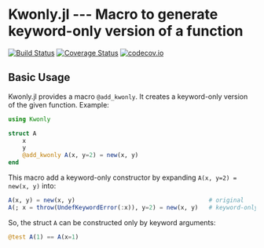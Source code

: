 # Kwonly.jl --- Macro to generate keyword-only version of a function

[![Build Status][travis-img]][travis-url]
[![Coverage Status][coveralls-img]][coveralls-url]
[![codecov.io][codecov-img]][codecov-url]


## Basic Usage

Kwonly.jl provides a macro `@add_kwonly`.  It creates a keyword-only
version of the given function.  Example:

```julia
using Kwonly

struct A
    x
    y
    @add_kwonly A(x, y=2) = new(x, y)
end
```

This macro add a keyword-only constructor by expanding `A(x, y=2) =
new(x, y)` into:

  ```julia
  A(x, y) = new(x, y)                                      # original
  A(; x = throw(UndefKeywordError(:x)), y=2) = new(x, y)   # keyword-only
  ```

So, the struct `A` can be constructed only by keyword arguments:

```julia
@test A(1) == A(x=1)
```


[travis-img]: https://travis-ci.org/tkf/Kwonly.jl.svg?branch=master
[travis-url]: https://travis-ci.org/tkf/Kwonly.jl
[coveralls-img]: https://coveralls.io/repos/tkf/Kwonly.jl/badge.svg?branch=master&service=github
[coveralls-url]: https://coveralls.io/github/tkf/Kwonly.jl?branch=master
[codecov-img]: http://codecov.io/github/tkf/Kwonly.jl/coverage.svg?branch=master
[codecov-url]: http://codecov.io/github/tkf/Kwonly.jl?branch=master
